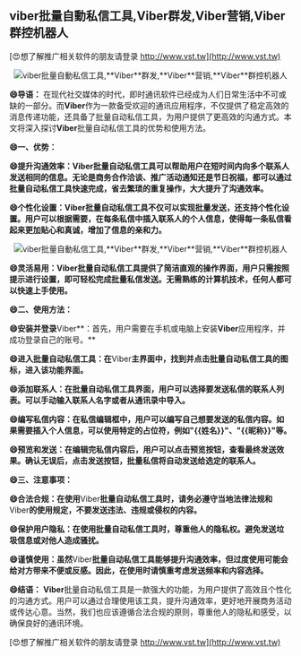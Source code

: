 ## **viber批量自動私信工具,**Viber**群发,**Viber**营销,**Viber**群控机器人**

[😍想了解推广相关软件的朋友请登录 http://www.vst.tw](http://www.vst.tw)

 <center><img src="https://vst.tw/MP4/tuiguang/png/5.png" alt="viber批量自動私信工具,**Viber**群发,**Viber**营销,**Viber**群控机器人"></center>

**😄导语：**
在现代社交媒体的时代，即时通讯软件已经成为人们日常生活中不可或缺的一部分。而**Viber**作为一款备受欢迎的通讯应用程序，不仅提供了稳定高效的消息传递功能，还具备了批量自动私信工具，为用户提供了更高效的沟通方式。本文将深入探讨**Viber**批量自动私信工具的优势和使用方法。

**😄一、优势：**

**😄提升沟通效率：**Viber**批量自动私信工具可以帮助用户在短时间内向多个联系人发送相同的信息。无论是商务合作洽谈、推广活动通知还是节日祝福，都可以通过批量自动私信工具快速完成，省去繁琐的重复操作，大大提升了沟通效率。**

**😄个性化设置：**Viber**批量自动私信工具不仅可以实现批量发送，还支持个性化设置。用户可以根据需要，在每条私信中插入联系人的个人信息，使得每一条私信看起来更加贴心和真诚，增加了信息的亲和力。**

 <center><img src="https://vst.tw/MP4/tuiguang/png/4.png" alt="viber批量自動私信工具,**Viber**群发,**Viber**营销,**Viber**群控机器人"></center>

**😄灵活易用：**Viber**批量自动私信工具提供了简洁直观的操作界面，用户只需按照提示进行设置，即可轻松完成批量私信发送。无需熟练的计算机技术，任何人都可以快速上手使用。**

**😄二、使用方法：**

**😄安装并登录**Viber**：首先，用户需要在手机或电脑上安装**Viber**应用程序，并成功登录自己的账号。**

**😄进入批量自动私信工具：在**Viber**主界面中，找到并点击批量自动私信工具的图标，进入该功能界面。**

**😄添加联系人：在批量自动私信工具界面，用户可以选择要发送私信的联系人列表。可以手动输入联系人名字或者从通讯录中导入。**

**😄编写私信内容：在私信编辑框中，用户可以编写自己想要发送的私信内容。如果需要插入个人信息，可以使用特定的占位符，例如"{{姓名}}"、"{{昵称}}"等。**

**😄预览和发送：在编辑完私信内容后，用户可以点击预览按钮，查看最终发送效果。确认无误后，点击发送按钮，批量私信将自动发送给选定的联系人。**

**😄三、注意事项：**

**😄合法合规：在使用**Viber**批量自动私信工具时，请务必遵守当地法律法规和**Viber**的使用规定，不要发送违法、违规或侵权的内容。**

**😄保护用户隐私：在使用批量自动私信工具时，尊重他人的隐私权。避免发送垃圾信息或对他人造成骚扰。**

**😄谨慎使用：虽然**Viber**批量自动私信工具能够提升沟通效率，但过度使用可能会给对方带来不便或反感。因此，在使用时请慎重考虑发送频率和内容选择。**

**😄结语：**
**Viber**批量自动私信工具是一款强大的功能，为用户提供了高效且个性化的沟通方式。用户可以通过合理使用该工具，提升沟通效率，更好地开展商务活动或传达心意。当然，我们也应该遵循合法合规的原则，尊重他人的隐私和感受，以确保良好的通讯环境。

[😍想了解推广相关软件的朋友请登录 http://www.vst.tw](http://www.vst.tw)




